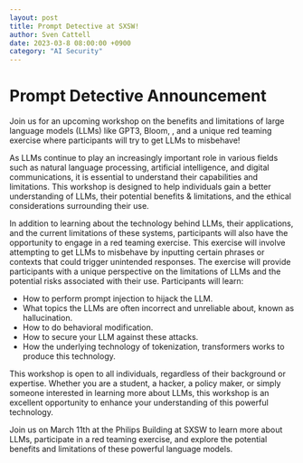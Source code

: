 ```yaml
---
layout: post
title: Prompt Detective at SXSW!
author: Sven Cattell
date: 2023-03-8 08:00:00 +0900
category: "AI Security"
---
```


# Prompt Detective Announcement

Join us for an upcoming workshop on the benefits and limitations of large language models (LLMs) like GPT3, Bloom, , and a unique red teaming exercise where participants will try to get LLMs to misbehave!

As LLMs continue to play an increasingly important role in various fields such as natural language processing, artificial intelligence, and digital communications, it is essential to understand their capabilities and limitations. This workshop is designed to help individuals gain a better understanding of LLMs, their potential benefits & limitations, and the ethical considerations surrounding their use.

In addition to learning about the technology behind LLMs, their applications, and the current limitations of these systems, participants will also have the opportunity to engage in a red teaming exercise. This exercise will involve attempting to get LLMs to misbehave by inputting certain phrases or contexts that could trigger unintended responses. The exercise will provide participants with a unique perspective on the limitations of LLMs and the potential risks associated with their use. Participants will learn:

- How to perform prompt injection to hijack the LLM.
- What topics the LLMs are often incorrect and unreliable about, known as hallucination.
- How to do behavioral modification.
- How to secure your LLM against these attacks.
- How the underlying technology of tokenization, transformers works to produce this technology. 

This workshop is open to all individuals, regardless of their background or expertise. Whether you are a student, a hacker, a policy maker, or simply someone interested in learning more about LLMs, this workshop is an excellent opportunity to enhance your understanding of this powerful technology.

Join us on March 11th at the Philips Building at SXSW to learn more about LLMs, participate in a red teaming exercise, and explore the potential benefits and limitations of these powerful language models. 
